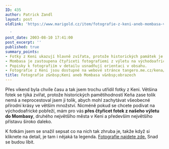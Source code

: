 ```yaml
---
ID: 435
author: Patrick Zandl
layout: post
oldlink: 'https://www.marigold.cz/item/fotografie-z-keni-aneb-mombasa-v-obrazech

  '
post_date: 2003-08-10 17:41:00
post_excerpt: ''
published: true
summary_points:
- Fotky z Keni ukazují hlavně zvířata, protože historických památek je málo.
- Mombasa je zastoupena čtyřiceti fotografiemi z výletu na východoafrické pobřeží.
- Popisky k fotografiím v detailu usnadňují orientaci v obsahu.
- Fotografie z Keni jsou dostupné na webové stránce tangero.me.cz/kena/mombasa/.
title: Fotografie z&nbsp;Keni aneb Mombasa v&nbsp;obrazech
---
```


<p>
Přes víkend byla chvíle času a tak jsem trochu utřídil fotky z Keni. Většina fotek se týká zvířat, protože historických pamětihodností Keňa zase tolik nemá a neprocestoval jsem ji tolik, abych mohl zachytávat všeobecné přírodní krásy ve větším množství. Nicméně pokud se chcete podívat na východoafrické pobřeží, mám pro vás<STRONG> přes čtyřicet fotek z našeho výletu do Mombasy</STRONG>, druhého největšího města v Keni a především největšího přístavu široko daleko. </p>

<p>
K fotkám jsem se snažil sepsat co na nich tak zhruba je, takže když si kliknete na detail, je tam i nějaká ta legenda. <A href="http://tangero.me.cz/kena/mombasa/" target=_blank>Fotografie najdete zde.</A>&#160;Snad se budou líbit. </p>